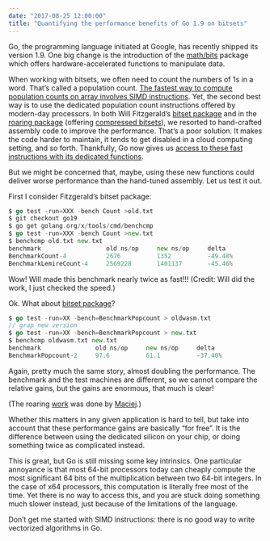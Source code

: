 ```yaml
---
date: "2017-08-25 12:00:00"
title: "Quantifying the performance benefits of Go 1.9 on bitsets"
---
```




Go, the programming language initiated at Google, has recently shipped its version 1.9. One big change is the introduction of the [math/bits](https://golang.org/pkg/math/bits/) package which offers hardware-accelerated functions to manipulate data.

When working with bitsets, we often need to count the numbers of 1s in a word. That&rsquo;s called a population count. [The fastest way to compute population counts on array involves SIMD instructions](https://arxiv.org/abs/1611.07612). Yet, the second best way is to use the dedicated population count instructions offered by modern-day processors. In both Will Fitzgerald&rsquo;s [bitset package](https://github.com/willf/bitset) and in the [roaring package](https://github.com/RoaringBitmap/roaring) (offering [compressed bitsets](http://roaringbitmap.org)), we resorted to hand-crafted assembly code to improve the performance. That&rsquo;s a poor solution. It makes the code harder to maintain, it tends to get disabled in a cloud computing setting, and so forth. Thankfully, Go now gives us [access to these fast instructions with its dedicated functions](https://golang.org/pkg/math/bits/#OnesCount64).

But we might be concerned that, maybe, using these new functions could deliver worse performance than the hand-tuned assembly. Let us test it out.

First I consider Fitzgerald&rsquo;s bitset package:
```Go
$ go test -run=XXX -bench Count >old.txt
$ git checkout go19
$ go get golang.org/x/tools/cmd/benchcmp
$ go test -run=XXX -bench Count >new.txt
$ benchcmp old.txt new.txt
benchmark                  old ns/op     new ns/op     delta
BenchmarkCount-4           2676          1352          -49.48%
BenchmarkLemireCount-4     2569228       1401137       -45.46%
```


Wow! Will made this benchmark nearly twice as fast!!! (Credit: Will did the work, I just checked the speed.)

Ok. What about [bitset package](https://github.com/willf/bitset)?
```Go
$ go test -run=XX -bench=BenchmarkPopcount > oldwasm.txt
// grap new version
$ go test -run=XX -bench=BenchmarkPopcount > new.txt
$ benchcmp oldwasm.txt new.txt
benchmark               old ns/op     new ns/op     delta
BenchmarkPopcount-2     97.6          61.1          -37.40%
```


Again, pretty much the same story, almost doubling the performance. The benchmark and the test machines are different, so we cannot compare the relative gains, but the gains are enormous, that much is clear!

(The roaring [work](https://github.com/RoaringBitmap/roaring/pull/103) was done by [Maciej](https://github.com/maciej).)

Whether this matters in any given application is hard to tell, but take into account that these performance gains are basically &ldquo;for free&rdquo;. It is the difference between using the dedicated silicon on your chip, or doing something twice as complicated instead.

This is great, but Go is still missing some key intrinsics. One particular annoyance is that most 64-bit processors today can cheaply compute the most significant 64 bits of the multiplication between two 64-bit integers. In the case of x64 processors, this computation is literally free most of the time. Yet there is no way to access this, and you are stuck doing something much slower instead, just because of the limitations of the language.

Don&rsquo;t get me started with SIMD instructions: there is no good way to write vectorized algorithms in Go.

